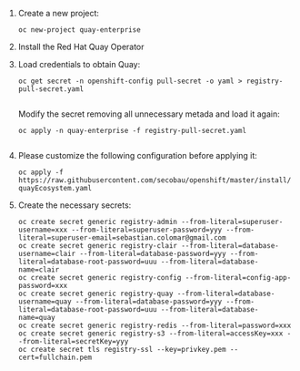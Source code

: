 1. Create a new project:

   `oc new-project quay-enterprise`
1. Install the Red Hat Quay Operator
1. Load credentials to obtain Quay:
   
   ```
   oc get secret -n openshift-config pull-secret -o yaml > registry-pull-secret.yaml
   
   
   ```
   Modify the secret removing all unnecessary metada and load it again:
   ```
   oc apply -n quay-enterprise -f registry-pull-secret.yaml
   
   
   ```
1. Please customize the following configuration before applying it:

   `oc apply -f https://raw.githubusercontent.com/secobau/openshift/master/install/quayEcosystem.yaml`
1. Create the necessary secrets:

   ```
   oc create secret generic registry-admin --from-literal=superuser-username=xxx --from-literal=superuser-password=yyy --from-literal=superuser-email=sebastian.colomar@gmail.com
   oc create secret generic registry-clair --from-literal=database-username=clair --from-literal=database-password=yyy --from-literal=database-root-password=uuu --from-literal=database-name=clair
   oc create secret generic registry-config --from-literal=config-app-password=xxx
   oc create secret generic registry-quay --from-literal=database-username=quay --from-literal=database-password=yyy --from-literal=database-root-password=uuu --from-literal=database-name=quay
   oc create secret generic registry-redis --from-literal=password=xxx
   oc create secret generic registry-s3 --from-literal=accessKey=xxx --from-literal=secretKey=yyy
   oc create secret tls registry-ssl --key=privkey.pem --cert=fullchain.pem
   
   
   ```
   
